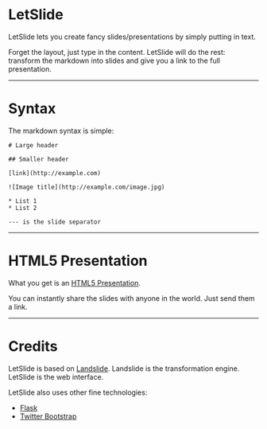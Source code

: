 # LetSlide

LetSlide lets you create fancy slides/presentations by simply putting in text.

Forget the layout, just type in the content. LetSlide will do the rest: transform the markdown into slides and give you a link to the full presentation.

---

# Syntax

The markdown syntax is simple:

    # Large header
  
    ## Smaller header

    [link](http://example.com)
  
    ![Image title](http://example.com/image.jpg)

    * List 1
    * List 2
  
    --- is the slide separator
 
---

# HTML5 Presentation

What you get is an [HTML5 Presentation](http://slides.html5rocks.com/).

You can instantly share the slides with anyone in the world. Just send them a link.

---

# Credits

LetSlide is based on [Landslide](https://github.com/adamzap/landslide). Landslide is the transformation engine. LetSlide is the web interface.

LetSlide also uses other fine technologies:

 * [Flask](http://flask.pocoo.org/)
 * [Twitter Bootstrap](http://twitter.github.com/bootstrap/)

